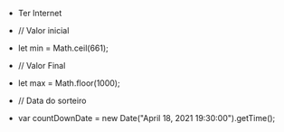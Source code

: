* Ter Internet

* // Valor inicial
*  let min = Math.ceil(661);

* // Valor Final
* let max = Math.floor(1000);

* // Data do sorteiro
* var countDownDate = new Date("April 18, 2021 19:30:00").getTime();
